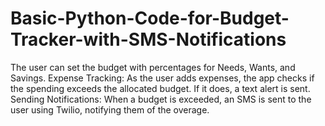 # Basic-Python-Code-for-Budget-Tracker-with-SMS-Notifications
The user can set the budget with percentages for Needs, Wants, and Savings. Expense Tracking:  As the user adds expenses, the app checks if the spending exceeds the allocated budget. If it does, a text alert is sent. Sending Notifications:  When a budget is exceeded, an SMS is sent to the user using Twilio, notifying them of the overage.
